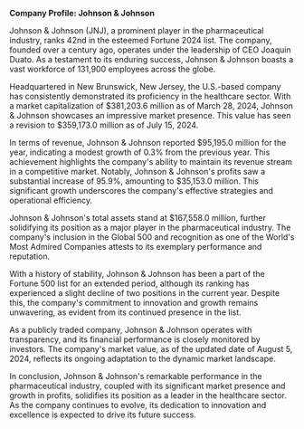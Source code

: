 **Company Profile: Johnson & Johnson**

Johnson & Johnson (JNJ), a prominent player in the pharmaceutical industry, ranks 42nd in the esteemed Fortune 2024 list. The company, founded over a century ago, operates under the leadership of CEO Joaquin Duato. As a testament to its enduring success, Johnson & Johnson boasts a vast workforce of 131,900 employees across the globe.

Headquartered in New Brunswick, New Jersey, the U.S.-based company has consistently demonstrated its proficiency in the healthcare sector. With a market capitalization of $381,203.6 million as of March 28, 2024, Johnson & Johnson showcases an impressive market presence. This value has seen a revision to $359,173.0 million as of July 15, 2024.

In terms of revenue, Johnson & Johnson reported $95,195.0 million for the year, indicating a modest growth of 0.3% from the previous year. This achievement highlights the company's ability to maintain its revenue stream in a competitive market. Notably, Johnson & Johnson's profits saw a substantial increase of 95.9%, amounting to $35,153.0 million. This significant growth underscores the company's effective strategies and operational efficiency.

Johnson & Johnson's total assets stand at $167,558.0 million, further solidifying its position as a major player in the pharmaceutical industry. The company's inclusion in the Global 500 and recognition as one of the World's Most Admired Companies attests to its exemplary performance and reputation.

With a history of stability, Johnson & Johnson has been a part of the Fortune 500 list for an extended period, although its ranking has experienced a slight decline of two positions in the current year. Despite this, the company's commitment to innovation and growth remains unwavering, as evident from its continued presence in the list.

As a publicly traded company, Johnson & Johnson operates with transparency, and its financial performance is closely monitored by investors. The company's market value, as of the updated date of August 5, 2024, reflects its ongoing adaptation to the dynamic market landscape.

In conclusion, Johnson & Johnson's remarkable performance in the pharmaceutical industry, coupled with its significant market presence and growth in profits, solidifies its position as a leader in the healthcare sector. As the company continues to evolve, its dedication to innovation and excellence is expected to drive its future success.